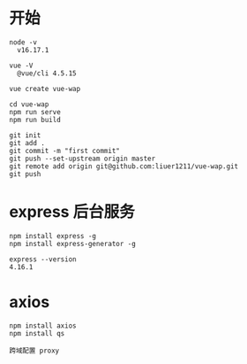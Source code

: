 # 开始
    node -v
      v16.17.1

    vue -V
      @vue/cli 4.5.15

    vue create vue-wap

    cd vue-wap
    npm run serve
    npm run build

    git init
    git add .
    git commit -m "first commit"
    git push --set-upstream origin master
    git remote add origin git@github.com:liuer1211/vue-wap.git
    git push

# express 后台服务
    npm install express -g
    npm install express-generator -g

    express --version
    4.16.1

# axios
    npm install axios
    npm install qs

    跨域配置 proxy

    

